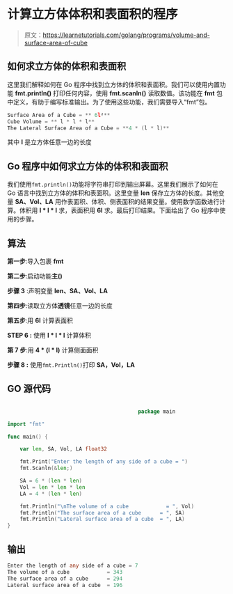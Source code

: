 # 计算立方体体积和表面积的程序

> 原文：<https://learnetutorials.com/golang/programs/volume-and-surface-area-of-cube>

## 如何求立方体的体积和表面积

这里我们解释如何在 Go 程序中找到立方体的体积和表面积。我们可以使用内置功能 **fmt.println()** 打印任何内容，使用 **fmt.scanln()** 读取数值。该功能在 **fmt** 包中定义，有助于编写标准输出。为了使用这些功能，我们需要导入“fmt”包。

```go
Surface Area of a Cube = ** 6l²** 
Cube Volume = ** l * l * l** 
The Lateral Surface Area of a Cube = **4 * (l * l)** 

```

其中 **l** 是立方体任意一边的长度

## Go 程序中如何求立方体的体积和表面积

我们使用`fmt.println()`功能将字符串打印到输出屏幕。这里我们展示了如何在 Go 语言中找到立方体的体积和表面积。这里变量 **len** 保存立方体的长度。其他变量 **SA、Vol、LA** 用作表面积、体积、侧表面积的结果变量。使用数学函数进行计算。体积用 **l * l * l** 求，表面积用 **6l** 求。最后打印结果。下面给出了 Go 程序中使用的步骤。

## 算法

**第一步**:导入包裹 **fmt**

**第二步**:启动功能**主()**

**步骤 3** :声明变量 **len、SA、Vol、LA**

**第四步**:读取立方体**透镜**任意一边的长度

**第五步**:用 **6l** 计算表面积

****STEP 6** :** 使用 **l * l * l** 计算体积

**第 7 步**:用 **4 * (l * l)** 计算侧面面积

****步骤 8** :** 使用`fmt.Println()`打印 **SA，Vol，LA**

## GO 源代码

```go

                                          package main

import "fmt"

func main() {

    var len, SA, Vol, LA float32

    fmt.Print("Enter the length of any side of a cube = ")
    fmt.Scanln(&len;)

    SA = 6 * (len * len)
    Vol = len * len * len
    LA = 4 * (len * len)

    fmt.Println("\nThe volume of a cube            = ", Vol)
    fmt.Println("The surface area of a cube      = ", SA)
    fmt.Println("Lateral surface area of a cube  = ", LA)
} 

```

## 输出

```go
Enter the length of any side of a cube = 7
The volume of a cube            = 343
The surface area of a cube      = 294
Lateral surface area of a cube  = 196
```